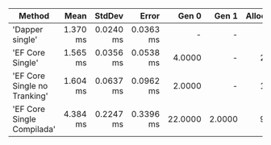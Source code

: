 | Method                       |     Mean |    StdDev |     Error |   Gen 0 |  Gen 1 | Allocated |
|------------------------------|---------:|----------:|----------:|--------:|-------:|----------:|
| 'Dapper single'              | 1.370 ms | 0.0240 ms | 0.0363 ms |       - |      - |      5 KB |
| 'EF Core Single'             | 1.565 ms | 0.0356 ms | 0.0538 ms |  4.0000 |      - |     22 KB |
| 'EF Core Single no Tranking' | 1.604 ms | 0.0637 ms | 0.0962 ms |  2.0000 |      - |     11 KB |
| 'EF Core Single Compilada'   | 4.384 ms | 0.2247 ms | 0.3396 ms | 22.0000 | 2.0000 |     96 KB |